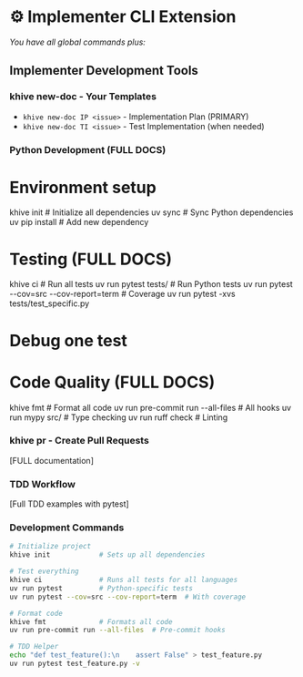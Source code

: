 # ⚙️ Implementer CLI Extension

_You have all global commands plus:_

## Implementer Development Tools

### khive new-doc - Your Templates

- `khive new-doc IP <issue>` - Implementation Plan (PRIMARY)
- `khive new-doc TI <issue>` - Test Implementation (when needed)

### Python Development (FULL DOCS)

# Environment setup

khive init # Initialize all dependencies uv sync # Sync Python dependencies uv
pip install <package> # Add new dependency

# Testing (FULL DOCS)

khive ci # Run all tests uv run pytest tests/ # Run Python tests uv run pytest
--cov=src --cov-report=term # Coverage uv run pytest -xvs tests/test_specific.py

# Debug one test

# Code Quality (FULL DOCS)

khive fmt # Format all code uv run pre-commit run --all-files # All hooks uv run
mypy src/ # Type checking uv run ruff check # Linting

### khive pr - Create Pull Requests

[FULL documentation]

### TDD Workflow

[Full TDD examples with pytest]

### Development Commands

```bash
# Initialize project
khive init            # Sets up all dependencies

# Test everything
khive ci              # Runs all tests for all languages
uv run pytest         # Python-specific tests
uv run pytest --cov=src --cov-report=term  # With coverage

# Format code
khive fmt             # Formats all code
uv run pre-commit run --all-files  # Pre-commit hooks

# TDD Helper
echo "def test_feature():\n    assert False" > test_feature.py
uv run pytest test_feature.py -v
```
